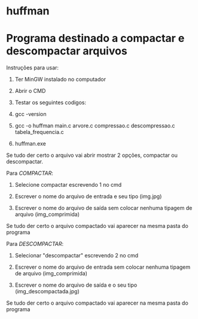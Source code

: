 # huffman

# Programa destinado a compactar e descompactar arquivos

Instruções para usar:

1. Ter MinGW instalado no computador 

2. Abrir o CMD

3. Testar os seguintes codigos:

4. gcc -version

5. gcc -o huffman main.c arvore.c compressao.c descompressao.c tabela_frequencia.c

6. huffman.exe

Se tudo der certo o arquivo vai abrir mostrar 2 opções, compactar ou descompactar.

Para *COMPACTAR*:

1. Selecione compactar escrevendo 1 no cmd

2. Escrever o nome do arquivo de entrada e seu tipo (img.jpg)

3. Escrever o nome do arquivo de saída sem colocar nenhuma tipagem de arquivo (img_comprimida)

Se tudo der certo o arquivo compactado vai aparecer na mesma pasta do programa

Para *DESCOMPACTAR*:

1. Selecionar "descompactar" escrevendo 2 no cmd

2. Escrever o nome do arquivo de entrada sem colocar nenhuma tipagem de arquivo (img_comprimida)

3. Escrever o nome do arquivo de saída e o seu tipo (img_descompactada.jpg)

Se tudo der certo o arquivo compactado vai aparecer na mesma pasta do programa